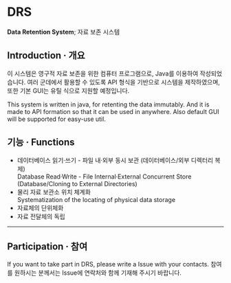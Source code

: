 # DRS
**Data Retention System**; 자료 보존 시스템

## Introduction · 개요
 이 시스템은 영구적 자료 보존을 위한 컴퓨터 프로그램으로, Java를 이용하여 작성되었습니다.   여러 군데에서 활용할 수 있도록 API 형식을 기반으로 시스템을 제작하였으며, 또한 기본 GUI는 유틸 식으로 지원할 예정입니다.
 
 This system is written in java, for retenting the data immutably.   And it is made to API formation so that it can be used in anywhere. Also default GUI will be supported for easy-use util.
 
## 기능 · Functions
 + 데이터베이스 읽기·쓰기   - 파일 내·외부 동시 보관 (데이터베이스/외부 디렉터리 복제)   
 Database Read·Write   - File Internal·External Concurrent Store (Database/Cloning to External Directories)   
 + 물리 자료 보관소 위치 체계화   
 Systematization of the locating of physical data storage
 + 자료체의 단위체화
 + 자료 전달체의 독립
 

<hr />

## Participation · 참여
  If you want to take part in DRS, please write a Issue with your contacts.
  참여를 원하시는 분께서는 Issue에 연락처와 함께 기재해 주시기 바랍니다.
